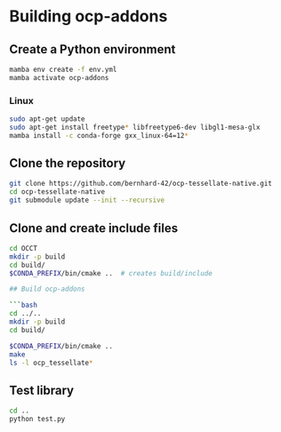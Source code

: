 # Building ocp-addons

## Create a Python environment

```bash
mamba env create -f env.yml
mamba activate ocp-addons
```

### Linux

```bash
sudo apt-get update
sudo apt-get install freetype* libfreetype6-dev libgl1-mesa-glx
mamba install -c conda-forge gxx_linux-64=12*
```

## Clone the repository

```bash
git clone https://github.com/bernhard-42/ocp-tessellate-native.git
cd ocp-tessellate-native
git submodule update --init --recursive
```

## Clone and create include files

```bash
cd OCCT
mkdir -p build
cd build/
$CONDA_PREFIX/bin/cmake ..  # creates build/include

## Build ocp-addons

```bash
cd ../..
mkdir -p build
cd build/

$CONDA_PREFIX/bin/cmake ..
make 
ls -l ocp_tessellate*
```

## Test library

```bash
cd ..
python test.py
```
